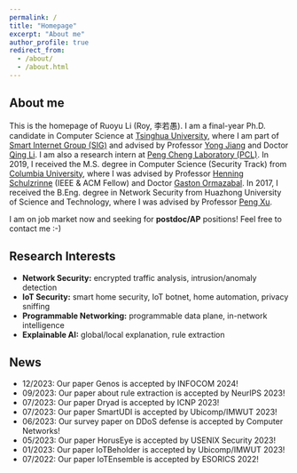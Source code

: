 ```yaml
---
permalink: /
title: "Homepage"
excerpt: "About me"
author_profile: true
redirect_from: 
  - /about/
  - /about.html
---
```


## About me

This is the homepage of Ruoyu Li (Roy, 李若愚). I am a final-year Ph.D. candidate in Computer Science at [Tsinghua University](https://www.tsinghua.edu.cn), where I am part of [Smart Internet Group (SIG)](https://smartinternet.group/) and advised by Professor [Yong Jiang](https://www.sigs.tsinghua.edu.cn/jy/main.htm) and Doctor [Qing Li](https://www.pcl.ac.cn/html/919/2022-05-17/content-3985.html). I am also a research intern at [Peng Cheng Laboratory (PCL)](https://www.pcl.ac.cn). In 2019, I received the M.S. degree in Computer Science (Security Track) from [Columbia University](https://www.columbia.edu), where I was advised by Professor [Henning Schulzrinne](https://www.engineering.columbia.edu/faculty/henning-schulzrinne) (IEEE & ACM Fellow) and Doctor [Gaston Ormazabal](https://www.linkedin.com/in/gaston-ormazabal-8304893/). In 2017, I received the B.Eng. degree in Network Security from Huazhong University of Science and Technology, where I was advised by Professor [Peng Xu](http://faculty.hust.edu.cn/xupeng1/zh_CN/index.htm).

I am on job market now and seeking for **postdoc/AP** positions! Feel free to contact me :-)

## Research Interests

* **Network Security:** encrypted traffic analysis, intrusion/anomaly detection
* **IoT Security:** smart home security, IoT botnet, home automation, privacy sniffing
* **Programmable Networking:** programmable data plane, in-network intelligence
* **Explainable AI:** global/local explanation, rule extraction

## News
* 12/2023: Our paper Genos is accepted by INFOCOM 2024!
* 09/2023: Our paper about rule extraction is accepted by NeurIPS 2023!
* 07/2023: Our paper Dryad is accepted by ICNP 2023!
* 07/2023: Our paper SmartUDI is accepted by Ubicomp/IMWUT 2023!
* 06/2023: Our survey paper on DDoS defense is accepted by Computer Networks!
* 05/2023: Our paper HorusEye is accepted by USENIX Security 2023!
* 01/2023: Our paper IoTBeholder is accepted by Ubicomp/IMWUT 2023!
* 07/2022: Our paper IoTEnsemble is accepted by ESORICS 2022!

<script type="text/javascript" id="clustrmaps" src="//clustrmaps.com/map_v2.js?d=w5p4SHR25MTL0_QeAOo2IK7S7_prSqA-IwIPWFhyiyI&cl=ffffff&w=a"></script>
